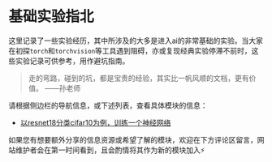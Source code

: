 # 基础实验指北

这里记录了一些实验经历，其中所涉及的大多是进入ai的非常基础的实验。当大家在初探`torch`和`torchvision`等工具遇到阻碍，亦或复现经典实验停滞不前时，这些实验记录可供参考，用作避坑指南。
> 走的弯路，碰到的坑，都是宝贵的经验，其实比一帆风顺的文档，更有价值。  ——孙老师

请根据侧边栏的导航信息，或下述列表，查看具体模块的信息：
- [以resnet18分类cifar10为例，训练一个神经网络](train_nn.md)

如果您有想要额外分享的信息资源或希望了解的模块，欢迎在下方评论区留言，网站维护者会在第一时间看到，且会酌情将其作为新的模块加入⚡
